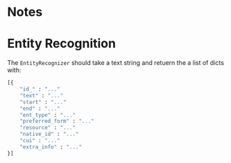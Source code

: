 # Notes

# Entity Recognition

The `EntityRecognizer` should take a text string and retuern the a list of dicts with:
```python
[{
    "id_" : "..."
    "text" : "..."
    "start" : "..."
    "end" : "..."
    "ent_type" : "..."
    "preferred_form" : "..."
    "resource" : "..."
    "native_id" : "..."
    "cui" : "..."
    "extra_info" : "..."
}]
```